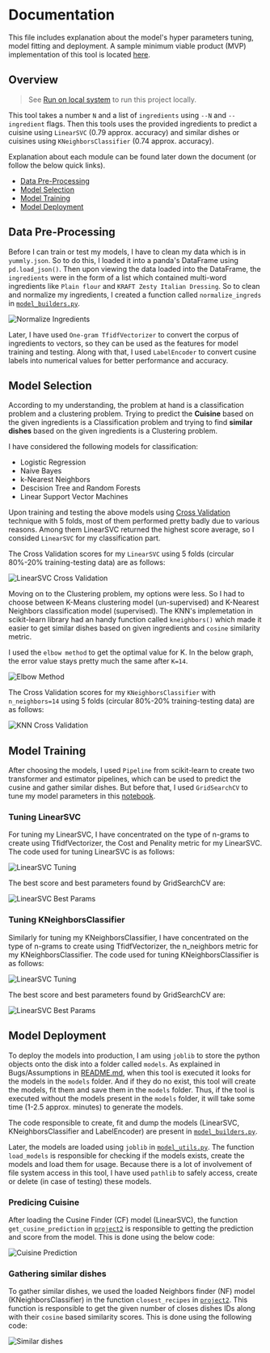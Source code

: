 # Documentation
This file includes explanation about the model's hyper parameters tuning, model fitting and deployment. A sample minimum viable product (MVP) implementation of this tool is located [here](../notebooks/MVP.ipynb).

## Overview
> See [Run on local system](../README.md) to run this project locally.

This tool takes a number `N` and a list of `ingredients` using `--N` and `--ingredient` flags. Then this tools uses the provided ingredients to predict a cuisine using `LinearSVC` (0.79 approx. accuracy) and similar dishes or cuisines using `KNeighborsClassifier` (0.74 approx. accuracy).

Explanation about each module can be found later down the document (or follow the below quick links).
- [Data Pre-Processing](#data-pre-processing)
- [Model Selection](#model-selection)
- [Model Training](#model-training)
- [Model Deployment](#model-deployment)

## Data Pre-Processing
Before I can train or test my models, I have to clean my data which is in `yummly.json`. So to do this, I loaded it into a panda's DataFrame using `pd.load_json()`. Then upon viewing the data loaded into the DataFrame, the `ingredients` were in the form of a list which contained multi-word ingredients like `Plain flour` and `KRAFT Zesty Italian Dressing`. So to clean and normalize my ingredients, I created a function called `normalize_ingreds` in [`model_builders.py`](../project2/model_builders.py).

![Normalize Ingredients](./assets/4.png)

Later, I have used `One-gram TfidfVectorizer` to convert the corpus of ingredients to vectors, so they can be used as the features for model training and testing. Along with that, I used `LabelEncoder` to convert cusine labels into numerical values for better performance and accuracy.


## Model Selection

According to my understanding, the problem at hand is a classification problem and a clustering problem. Trying to predict the **Cuisine** based on the given ingredients is a Classification problem and trying to find **similar dishes** based on the given ingredients is a Clustering problem.

I have considered the following models for classification:
- Logistic Regression
- Naive Bayes
- k-Nearest Neighbors
- Descision Tree and Random Forests
- Linear Support Vector Machines

Upon training and testing the above models using [Cross Validation](https://en.wikipedia.org/wiki/Cross-validation_(statistics)) technique with 5 folds, most of them performed pretty badly due to various reasons. Among them LinearSVC returned the highest score average, so I consided `LinearSVC` for my classification part.

The Cross Validation scores for my `LinearSVC` using 5 folds (circular 80%-20% training-testing data) are as follows:

![LinearSVC Cross Validation](./assets/1.png)

Moving on to the Clustering problem, my options were less. So I had to choose between K-Means clustering model (un-supervised) and K-Nearest Neighbors classification model (supervised). The KNN's implemetation in scikit-learn library had an handy function called `kneighbors()` which made it easier to get similar dishes based on given ingredients and `cosine` similarity metric.

I used the `elbow method` to get the optimal value for K. In the below graph, the error value stays pretty much the same after `K=14`.

![Elbow Method](./assets/2.jpg)

The Cross Validation scores for my `KNeighborsClassifier` with `n_neighbors=14` using 5 folds (circular 80%-20% training-testing data) are as follows:

![KNN Cross Validation](./assets/3.png)


## Model Training

After choosing the models, I used `Pipeline` from scikit-learn to create two transformer and estimator pipelines, which can be used to predict the cusine and gather similar dishes. But before that, I used `GridSearchCV` to tune my model parameters in this [notebook](../notebooks/Param_Tuning.ipynb).

### Tuning LinearSVC
For tuning my LinearSVC, I have concentrated on the type of n-grams to create using TfidfVectorizer, the Cost and Penality metric for my LinearSVC. The code used for tuning LinearSVC is as follows:

![LinearSVC Tuning](./assets/5.png)

The best score and best parameters found by GridSearchCV are:

![LinearSVC Best Params](./assets/6.png)

### Tuning KNeighborsClassifier
Similarly for tuning my KNeighborsClassifier, I have concentrated on the type of n-grams to create using TfidfVectorizer, the n_neighbors metric for my KNeighborsClassifier. The code used for tuning KNeighborsClassifier is as follows:

![LinearSVC Tuning](./assets/7.png)

The best score and best parameters found by GridSearchCV are:

![LinearSVC Best Params](./assets/8.png)

## Model Deployment

To deploy the models into production, I am using `joblib` to store the python objects onto the disk into a folder called `models`. As explained in Bugs/Assumptions in [README.md](../README.md), when this tool is executed it looks for the models in the `models` folder. And if they do no exist, this tool will create the models, fit them and save them in the `models` folder. Thus, if the tool is executed without the models present in the `models` folder, it will take some time (1-2.5 approx. minutes) to generate the models.

The code responsible to create, fit and dump the models (LinearSVC, KNeighborsClassifier and LabelEncoder) are present in [`model_builders.py`](../project2/model_builders.py). 

Later, the models are loaded using `joblib` in [`model_utils.py`](../project2/model_utils.py). The function `load_models` is responsible for checking if the models exists, create the models and load them for usage. Because there is a lot of involvement of file system access in this tool, I have used `pathlib` to safely access, create or delete (in case of testing) these models.

### Predicing Cuisine
After loading the Cusine Finder (CF) model (LinearSVC), the function `get_cusine_prediction` in [`project2`](../project2/__init__.py) is responsible to getting the prediction and score from the model. This is done using the below code:

![Cuisine Prediction](./assets/9.png)

### Gathering similar dishes
To gather similar dishes, we used the loaded Neighbors finder (NF) model (KNeighborsClassifier) in the function `closest_recipes` in [`project2`](../project2/__init__.py). This function is responsible to get the given number of closes dishes IDs along with their `cosine` based similarity scores. This is done using the following code:

![Similar dishes](./assets/10.png)
